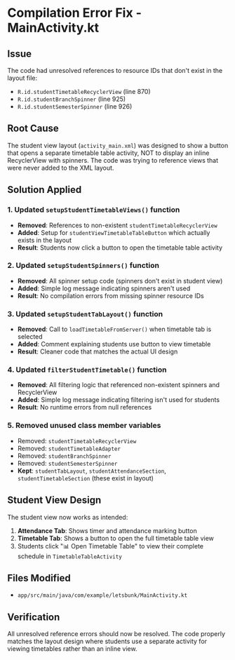 # Compilation Error Fix - MainActivity.kt

## Issue
The code had unresolved references to resource IDs that don't exist in the layout file:
- `R.id.studentTimetableRecyclerView` (line 870)
- `R.id.studentBranchSpinner` (line 925)
- `R.id.studentSemesterSpinner` (line 926)

## Root Cause
The student view layout (`activity_main.xml`) was designed to show a button that opens a separate timetable table activity, NOT to display an inline RecyclerView with spinners. The code was trying to reference views that were never added to the XML layout.

## Solution Applied

### 1. Updated `setupStudentTimetableViews()` function
- **Removed**: References to non-existent `studentTimetableRecyclerView`
- **Added**: Setup for `studentViewTimetableTableButton` which actually exists in the layout
- **Result**: Students now click a button to open the timetable table activity

### 2. Updated `setupStudentSpinners()` function
- **Removed**: All spinner setup code (spinners don't exist in student view)
- **Added**: Simple log message indicating spinners aren't used
- **Result**: No compilation errors from missing spinner resource IDs

### 3. Updated `setupStudentTabLayout()` function
- **Removed**: Call to `loadTimetableFromServer()` when timetable tab is selected
- **Added**: Comment explaining students use button to view timetable
- **Result**: Cleaner code that matches the actual UI design

### 4. Updated `filterStudentTimetable()` function
- **Removed**: All filtering logic that referenced non-existent spinners and RecyclerView
- **Added**: Simple log message indicating filtering isn't used for students
- **Result**: No runtime errors from null references

### 5. Removed unused class member variables
- Removed: `studentTimetableRecyclerView`
- Removed: `studentTimetableAdapter`
- Removed: `studentBranchSpinner`
- Removed: `studentSemesterSpinner`
- **Kept**: `studentTabLayout`, `studentAttendanceSection`, `studentTimetableSection` (these exist in layout)

## Student View Design
The student view now works as intended:
1. **Attendance Tab**: Shows timer and attendance marking button
2. **Timetable Tab**: Shows a button to open the full timetable table view
3. Students click "📊 Open Timetable Table" to view their complete schedule in `TimetableTableActivity`

## Files Modified
- `app/src/main/java/com/example/letsbunk/MainActivity.kt`

## Verification
All unresolved reference errors should now be resolved. The code properly matches the layout design where students use a separate activity for viewing timetables rather than an inline view.
